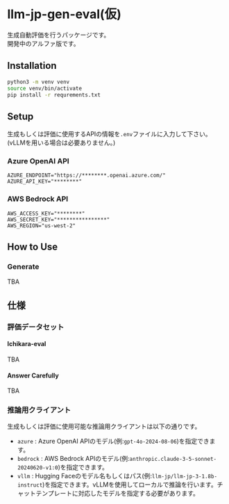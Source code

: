 # llm-jp-gen-eval(仮)

生成自動評価を行うパッケージです。  
開発中のアルファ版です。  

## Installation

```bash
python3 -m venv venv
source venv/bin/activate
pip install -r requrements.txt
```

## Setup

生成もしくは評価に使用するAPIの情報を`.env`ファイルに入力して下さい。  
(vLLMを用いる場合は必要ありません。)

### Azure OpenAI API

```bash:.env
AZURE_ENDPOINT="https://********.openai.azure.com/"
AZURE_API_KEY="********"
```

### AWS Bedrock API

```bash:.env
AWS_ACCESS_KEY="********"
AWS_SECRET_KEY="****************"
AWS_REGION="us-west-2"
```

## How to Use

### Generate

TBA

## 仕様

### 評価データセット

#### Ichikara-eval

TBA

#### Answer Carefully

TBA

### 推論用クライアント

生成もしくは評価に使用可能な推論用クライアントは以下の通りです。

- `azure` : Azure OpenAI APIのモデル(例:`gpt-4o-2024-08-06`)を指定できます。
- `bedrock` : AWS Bedrock APIのモデル(例:`anthropic.claude-3-5-sonnet-20240620-v1:0`)を指定できます。
- `vllm` : Hugging Faceのモデル名もしくはパス(例:`llm-jp/llm-jp-3-1.8b-instruct`)を指定できます。vLLMを使用してローカルで推論を行います。チャットテンプレートに対応したモデルを指定する必要があります。

